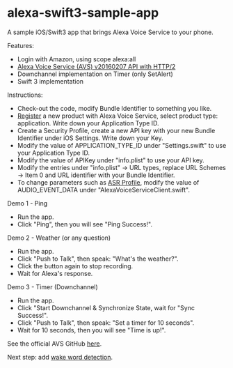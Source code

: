 # alexa-swift3-sample-app
A sample iOS/Swift3 app that brings Alexa Voice Service to your phone. 

Features:
* Login with Amazon, using scope alexa:all
* [Alexa Voice Service (AVS) v20160207 API with HTTP/2](https://developer.amazon.com/public/solutions/alexa/alexa-voice-service/content/avs-api-overview)
* Downchannel implementation on Timer (only SetAlert)
* Swift 3 implementation

Instructions:
* Check-out the code, modify Bundle Identifier to something you like.
* [Register](https://developer.amazon.com/avs/home.html#/) a new product with Alexa Voice Service, select product type: application. Write down your Application Type ID. 
* Create a Security Profile, create a new API key with your new Bundle Identifier under iOS Settings. Write down your Key. 
* Modify the value of APPLICATION_TYPE_ID under "Settings.swift" to use your Application Type ID. 
* Modify the value of APIKey under "info.plist" to use your API key.
* Modify the entries under "info.plist" -> URL types, replace URL Schemes -> Item 0 and URL identifier with your Bundle Identifier.
* To change parameters such as [ASR Profile](https://developer.amazon.com/public/solutions/alexa/alexa-voice-service/reference/speechrecognizer#profiles), modify the value of AUDIO_EVENT_DATA under "AlexaVoiceServiceClient.swift".

Demo 1 - Ping
* Run the app.
* Click "Ping", then you will see "Ping Success!".

Demo 2 - Weather (or any question)
* Run the app.
* Click "Push to Talk", then speak: "What's the weather?".
* Click the button again to stop recording.
* Wait for Alexa's response.

Demo 3 - Timer (Downchannel) 
* Run the app.
* Click "Start Downchannel & Synchronize State, wait for "Sync Success!".
* Click "Push to Talk", then speak: "Set a timer for 10 seconds".
* Wait for 10 seconds, then you will see "Time is up!".

See the official AVS GitHub [here](https://github.com/alexa/alexa-avs-sample-app).

Next step: add [wake word detection](https://github.com/grimlockrocks/kitt-snowboy-swift3-sample-app).
